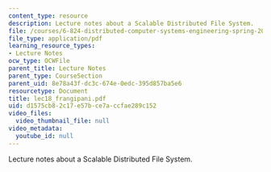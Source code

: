 ```yaml
---
content_type: resource
description: Lecture notes about a Scalable Distributed File System.
file: /courses/6-824-distributed-computer-systems-engineering-spring-2006/d1575cb82c17e57bce7accfae289c152_lec18_frangipani.pdf
file_type: application/pdf
learning_resource_types:
- Lecture Notes
ocw_type: OCWFile
parent_title: Lecture Notes
parent_type: CourseSection
parent_uid: 8e78a43f-dc3c-674e-0edc-395d857ba5e6
resourcetype: Document
title: lec18_frangipani.pdf
uid: d1575cb8-2c17-e57b-ce7a-ccfae289c152
video_files:
  video_thumbnail_file: null
video_metadata:
  youtube_id: null
---
```

Lecture notes about a Scalable Distributed File System.

